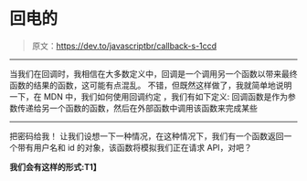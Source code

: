 # 回电的

> 原文：<https://dev.to/javascriptbr/callback-s-1ccd>

* * *

当我们在回调时，我相信在大多数定义中，回调是一个调用另一个函数以带来最终函数的结果的函数，这可能有点混乱。
不错，但既然这样做了，我就简单地说明一下，在 MDN 中，我们如何使用回调约定
，我们有如下定义:
回调函数是作为参数传递给另一个函数的函数，然后在外部函数中调用该函数来完成某些

* * *

把密码给我！
让我们设想一下一种情况，在这种情况下，我们有一个函数返回一个带有用户名和 id 的对象，该函数将模拟我们正在请求 API，对吧？

**我们会有这样的形式:T1】**